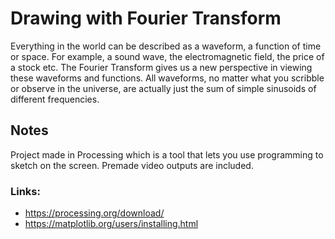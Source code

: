 # Drawing with Fourier Transform

Everything in the world can be described as a waveform, a function of time or space. For example, a sound wave, the electromagnetic field, the price of a stock etc. The Fourier Transform gives us a new perspective in viewing these waveforms and functions.
All waveforms, no matter what you scribble or observe in the universe, are actually just the sum of simple sinusoids of different frequencies.

## Notes
Project made in Processing which is a tool that lets you use programming to sketch on the screen. Premade video outputs are included.
### Links: 
-	https://processing.org/download/
-	https://matplotlib.org/users/installing.html
